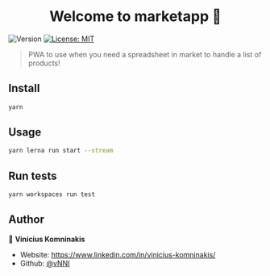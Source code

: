 <h1 align="center">Welcome to marketapp 👋</h1>
<p>
  <img alt="Version" src="https://img.shields.io/badge/version-0.1.0-blue.svg?cacheSeconds=2592000" />
  <a href="#" target="_blank">
    <img alt="License: MIT" src="https://img.shields.io/badge/License-MIT-yellow.svg" />
  </a>
</p>

> PWA to use when you need a spreadsheet in market to handle a list of products!

## Install

```sh
yarn
```

## Usage

```sh
yarn lerna run start --stream
```

## Run tests

```sh
yarn workspaces run test
```

## Author

👤 **Vinícius Komninakis**

* Website: https://www.linkedin.com/in/vinicius-komninakis/
* Github: [@vNNI](https://github.com/vNNI)